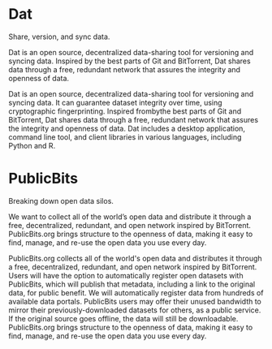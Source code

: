 # Dat

Share, version, and sync data.

Dat is an open source, decentralized data-sharing tool for versioning and syncing data. Inspired by the best parts of Git and BitTorrent, Dat shares data through a free, redundant network that assures the integrity and openness of data.

Dat is an open source, decentralized data-sharing tool for versioning and syncing data. It can guarantee dataset integrity over time, using cryptographic fingerprinting. Inspired frombythe best parts of Git and BitTorrent, Dat shares data through a free, redundant network that assures the integrity and openness of data. Dat includes a desktop application, command line tool, and client libraries in various languages, including Python and R.

# PublicBits

Breaking down open data silos.

We want to collect all of the world’s open data and distribute it through a free, decentralized, redundant, and open network inspired by BitTorrent. PublicBits.org brings structure to the openness of data, making it easy to find, manage, and re-use the open data you use every day.

PublicBits.org collects all of the world's open data and distributes it through a free, decentralized, redundant, and open network inspired by BitTorrent. Users will have the option to automatically register open datasets with PublicBits, which will publish that metadata, including a link to the original data, for public benefit. We will automatically register data from hundreds of available data portals. PublicBits users may offer their unused bandwidth to mirror their previously-downloaded datasets for others, as a public service. If the original source goes offline, the data will still be downloadable. PublicBits.org brings structure to the openness of data, making it easy to find, manage, and re-use the open data you use every day.
